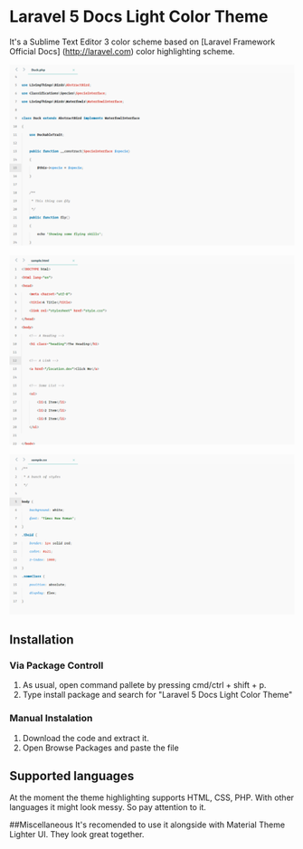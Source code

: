 # Laravel 5 Docs Light Color Theme
It's a Sublime Text Editor 3 color scheme based on [Laravel Framework Official Docs] (http://laravel.com) color highlighting scheme.

![The laravel docs light](https://github.com/yos-virtus/laravel_docs_light_color_scheme/raw/master/screenshots/sh_laravel_5_docs_1.png)

![The laravel docs light](https://github.com/yos-virtus/laravel_docs_light_color_scheme/raw/master/screenshots/sh_laravel_5_docs_2.png)

![The laravel docs light](https://github.com/yos-virtus/laravel_docs_light_color_scheme/raw/master/screenshots/sh_laravel_5_docs_3.png)

## Installation

### Via Package Controll
1. As usual, open command pallete by pressing cmd/ctrl + shift + p.
2. Type install package and search for "Laravel 5 Docs Light Color Theme"

### Manual Instalation
1. Download the code and extract it.
2. Open Browse Packages and paste the file

## Supported languages
At the moment the theme highlighting supports HTML, CSS, PHP. With other languages it might look messy. So pay attention to it. 

##Miscellaneous
It's recomended to use it alongside with Material Theme Lighter UI. They look great together.